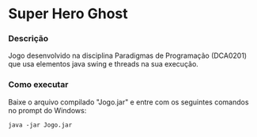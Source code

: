 # Super Hero Ghost

### Descrição
Jogo desenvolvido na disciplina Paradigmas de Programação (DCA0201) que usa elementos java swing e threads na sua execução.

### Como executar
Baixe o arquivo compilado "Jogo.jar" e entre com os seguintes comandos no prompt do Windows:

    java -jar Jogo.jar
